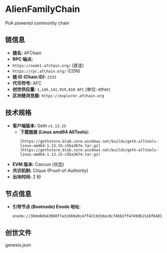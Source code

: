# AlienFamilyChain

PoA powered community chain

## 链信息

* **链名:** AFChain
* **RPC 端点:**
* `https://node1.afchain.org/` (直连)
* `https://rpc.afchain.org/` (CDN)
* **链 ID (Chain ID):** `2333`
* **代币符号:** AFC
* **创世供应量:** `1,145,141,919,810 AFC` (单位: ether)
* **区块链浏览器:** `https://explorer.afchain.org`

## 技术规格

* **客户端版本:** Geth `v1.13.15`
    * **下载链接 (Linux amd64 AllTools):**
        ```
        [https://gethstore.blob.core.windows.net/builds/geth-alltools-linux-amd64-1.13.15-c5ba367e.tar.gz](https://gethstore.blob.core.windows.net/builds/geth-alltools-linux-amd64-1.13.15-c5ba367e.tar.gz)
        ```
* **EVM 版本:** Cancun (坎昆)
* **共识机制:** Clique (Proof-of-Authority)
* **出块时间:** 2 秒

## 节点信息

* **引导节点 (Bootnode) Enode 地址:**
    ```
    enode://38de6bb43068f7a3c669a9c47f4213d3dac0c74661ff4749d61518f6481f5573e6628ee549467cae1d98acb873babd2932a7d2fe6df10e34c626623f4e009c2a@156.226.173.114:30303
    
## 创世文件

genesis.json

